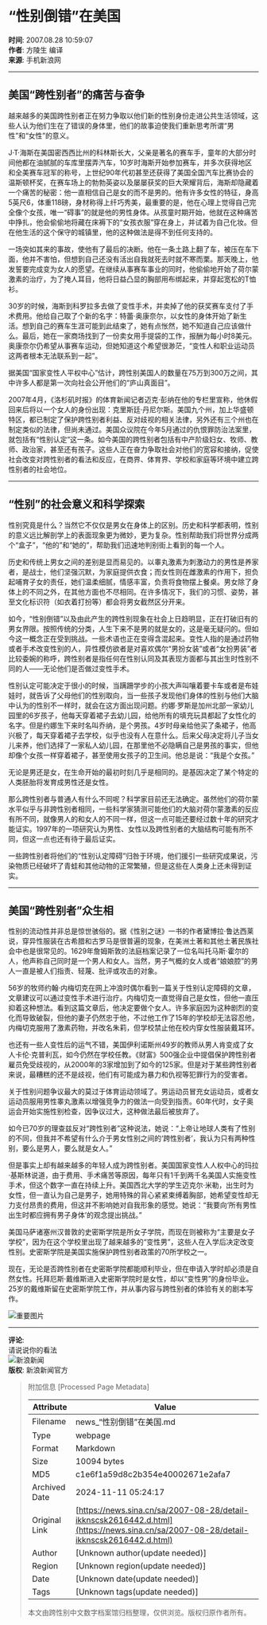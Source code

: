 # “性别倒错”在美国

**时间**: 2007.08.28 10:59:07  
**作者**: 方陵生 编译  
**来源**: 手机新浪网  

---

## 美国“跨性别者”的痛苦与奋争

越来越多的美国跨性别者正在努力争取以他们新的性别身份走进公共生活领域，这些人认为他们生在了错误的身体里，他们的故事迫使我们重新思考所谓“男性”和“女性”的意义。

J·T·海斯在美国密西西比州的科林斯长大，父亲是著名的赛车手，童年的大部分时间他都在油腻腻的车库里摆弄汽车，10岁时海斯开始参加赛车，并多次获得地区和全美赛车冠军的称号，上世纪90年代初甚至还获得了美国全国汽车比赛协会的温斯顿杯奖，在赛车场上的勃勃英姿以及屡屡获奖的巨大荣耀背后，海斯却隐藏着一个痛苦的秘密：他一直相信自己是女的而不是男的。他有许多女性的特征，身高5英尺6，体重118磅，身材称得上纤巧秀美，最重要的是，他在心理上觉得自己完全像个女孩，唯一“碍事”的就是他的男性身体。从孩童时期开始，他就在这种痛苦中挣扎，他会偷偷地将藏在床褥下的“女孩衣服”穿在身上，并试着为自己化妆。但在他生活的这个保守的城镇里，他的这种做法是得不到任何支持的。

一场突如其来的事故，使他有了最后的决断。他在一条土路上翻了车，被压在车下面，他并不害怕，但想到自己还没有活出自我就死去时就不寒而栗。那天晚上，他发誓要完成变为女人的愿望。在继续从事赛车事业的同时，他偷偷地开始了荷尔蒙激素的治疗，为了掩人耳目，他将日益凸显的胸部用布绑起来，并穿起宽松的T恤衫。

30岁的时候，海斯到科罗拉多去做了变性手术，并卖掉了他的获奖赛车支付了手术费用。他给自己取了个新的名字：特蕾·奥康奈尔，以女性的身体开始了新生活。想到自己的赛车生涯可能到此结束了，她有点怅然，她不知道自己应该做什么。最后，她在一家商场找到了一份卖女用手提袋的工作，报酬为每小时8美元。奥康奈尔仍希望从事赛车运动，但她知道这个希望很渺茫，“变性人和职业运动员这两者根本无法联系到一起”。

据美国“国家变性人平权中心”估计，跨性别美国人的数量在75万到300万之间，其中许多人都是第一次向社会公开他们的“庐山真面目”。

2007年4月，《洛杉矶时报》的体育新闻记者迈克·彭纳在他的专栏里宣称，他休假回来后将以一个女人的身份出现：克里斯廷·丹尼尔斯。美国九个州，加上华盛顿特区，都已制定了保护跨性别者利益、反对歧视的相关法律，另外还有三个州也在制定类似的法律，但尚未通过。美国众议院在今年5月通过的仇恨罪防治法案里，就包括有“性别认定”这一条。如今美国的跨性别者包括有中产阶级妇女、牧师、教师、政治家，甚至还有孩子。这些人正在奋力争取社会对他们的宽容和接纳，促使社会改变对跨性别者的看法和反应，在商界、体育界、学校和家庭等环境中建立跨性别者的社会地位。

---

## “性别”的社会意义和科学探索

性别究竟是什么？当然它不仅仅是男女在身体上的区别。历史和科学都表明，性别的意义远比解剖学上的表面现象更为微妙，更为复杂。性别帮助我们将世界分成两个“盒子”，“他的”和“她的”，帮助我们迅速地判别街上看到的每一个人。

历史和传统上男女之间的差别是显而易见的。以睾丸激素为刺激动力的男性是养家者，是战士，他们坚强沉默，为家庭提供衣食；而女性则在雌激素的作用下，担负起哺育子女的责任，她们温柔细腻，情感丰富，负责将食物摆上餐桌。男女除了身体上的不同之外，在其他方面也不尽相同。在许多情况下，我们的习惯、姿势，甚至文化标识符（如衣着打扮等）都会将男女截然区分开来。

如今，“性别倒错”以及由此产生的跨性别现象在社会上日趋明显，正在打破旧有的男女界限。按照传统的分类，人生下来不是男的就是女的，这是毫无疑问的。但如今这一概念正在受到挑战。一些术语也正在变得含混起来。变性人指的是通过药物或者手术改变性别的人，异性模仿欲者是对喜欢偶尔“男扮女装”或者“女扮男装”者比较委婉的称呼，跨性别者是指任何在性别认同及其表现方面都与其出生时性别不同的人——无论他们是否做过变性手术。

性别认定可能决定于很小的时候，当蹒跚学步的小孩大声叫嚷着要卡车或者是布娃娃时，就告诉了父母他们的性别取向，当一些孩子发现他们身体的性别与他们大脑中认为的性别不一样时，就会在这方面出现问题。约娜·罗斯是加州北部一家幼儿园里的6岁孩子，他每天穿着裙子去幼儿园，给他所有的填充玩具都起了女性化的名字。但是约娜生下来时名叫乔纳，是个男孩。4岁时母亲给他买了条裙子，他高兴极了，每天穿着裙子去学校，似乎也没有人在意什么。后来父母决定将儿子当女儿来养，他们选择了一家私人幼儿园，在那里他不必隐瞒自己是男孩的事实，但他却像个女孩一样穿着裙子，甚至使用女孩子的卫生间。他总是说：“我是个女孩。”

无论是男还是女，在生命开始的最初时刻几乎是相同的。是基因决定了某个特定的人类胚胎将发育成男性还是女性。

那么跨性别者与普通人有什么不同呢？科学家目前还无法确定。虽然他们的荷尔蒙水平似乎与非跨性别者相同，一些科学家猜测可能他们的大脑对荷尔蒙激素的反应有所不同，就像男人的和女人的不同一样，但这一点可能还要经过数十年的研究才能证实。1997年的一项研究认为男性、女性以及跨性别者的大脑结构可能有所不同，但这一点也还有待于最后证实。

一些跨性别者将他们的“性别认定障碍”归咎于环境，他们援引一些研究成果说，污染物质已经破坏了青蛙和其他动物的正常繁殖，但是这些在人类身上还未得到证实。

---

## 美国“跨性别者”众生相

性别的流动性并非总是惊世骇俗的。据《性别之谜》一书的作者黛博拉·鲁达西莱说，穿异性服装在古希腊和古罗马是很普遍的现象，在美洲土著和其他土著民族社会中也是很常见的。1629年詹姆斯敦的法庭档案记录了一位名叫托马斯·霍尔的人，他声称自己同时是一个男人和女人。当然，男子气概的女人或者“娘娘腔”的男人一直是被人们指责、轻蔑、批评或攻击的对象。

56岁的牧师约翰·内梅切克在网上冲浪时偶尔看到一篇关于性别认定障碍的文章，文章建议可以通过变性手术进行治疗。内梅切克一直觉得自己是女性，但他一直压抑着这种想法。看到这篇文章后，他决定要做个女人。许多家庭因为这种剧烈的变化而导致破裂，但他的妻子仍然忠于他，不过他工作了15年的学校却无法容忍他，内梅切克服用了激素药物，并改名朱莉，但学校禁止他在校内穿女性服装戴耳环。

也还有一些人变性后的运气不错，美国伊利诺斯州49岁的教师从男人肯变成了女人卡伦·克普利瓦，如今仍然在学校任教。《财富》500强企业中提倡保护跨性别者雇员免受歧视的，从2000年的3家增加到了如今的125家。但是对于某些跨性别者来说，最糟糕的还不是歧视，他们有可能成为暴力和仇视等犯罪行为的受害者。

关于性别问题争议最大的莫过于体育运动领域了。男运动员冒充女运动员，或者女运动员服用男性睾丸激素以增强竞争力的做法一向受到指责。60年代时，女子奥运会开始实施性别检查，因争议过大，这种做法最后被放弃了。

如今已70岁的理查兹反对“跨性别者”这种说法，她说：“上帝让地球人类有了性别的不同，但我并不希望有什么介于男女性别之间的‘跨性别者’，我认为只有两种性别，要么是男人，要么就是女人。”

但是事实上却有越来越多的年轻人成为跨性别者。美国国家变性人人权中心的玛拉·基斯林说道，由于费用、手术痛苦等原因，每年只有1千到两千名美国人实施变性手术，但这个数字一直在持续上升。美国西北大学的学生迈克尔·米勒，出生时为女性，但一直认为自己是男子，她用特殊的背心紧紧束缚着胸部，她希望变性却无力支付昂贵的费用，但这并不影响她对自我形象的感觉。她说：“我要向‘所有男性出生时都应拥有男子身体’的观念提出挑战。”

美国马萨诸塞州汉普敦的史密斯学院是所女子学院，而现在则被称为“主要是女子学校”，因为在这个学校里出现了越来越多的“变性男”，这些人在入学后决定改变性别。史密斯学院是美国实施保护跨性别者政策的70所学校之一。

现在，无论是否跨性别者在史密斯学院都能顺利毕业，但在申请入学时却必须是自然女性。托拜厄斯·戴维斯进入史密斯学院时是女性，却以“变性男”的身份毕业。25岁的戴维斯留在史密斯学院工作，并从事内容与跨性别者的体验有关的剧本写作。

![重要图片](//n.sinaimg.cn/default/2fb77759/20151125/320X320.png)

---

**评论**:  
请说说你的看法  
![新浪新闻](https://n.sinaimg.cn/default/80905340/20200331/sinalogo.png)  
**版权**: 新浪新闻官方  

> 附加信息 [Processed Page Metadata]
>
> | Attribute       | Value                                  |
> |-----------------|----------------------------------------|
> | Filename        | news_“性别倒错”在美国.md                             |
> | Type            | webpage                                 |
> | Format          | Markdown                               |
> | Size            | 10094 bytes                           |
> | MD5             | c1e6f1a59d8c2b354e40002671e2afa7                                  |
> | Archived Date   | 2024-11-11 05:24:17                             |
> | Original Link   | [https://news.sina.cn/sa/2007-08-28/detail-ikknscsk2616442.d.html](https://news.sina.cn/sa/2007-08-28/detail-ikknscsk2616442.d.html)                         |
> | Author          | [Unknown author(update needed)]                              |
> | Region          | [Unknown region(update needed)]                              |
> | Date            | [Unknown date(update needed)]                                 |
> | Tags            | [Unknown tags(update needed)]                                 |
>
> 本文由跨性别中文数字档案馆归档整理，仅供浏览。版权归原作者所有。
>